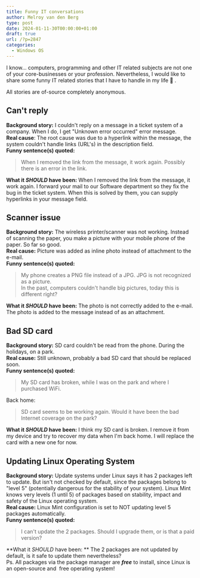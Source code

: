 ```yaml
---
title: Funny IT conversations
author: Melroy van den Berg
type: post
date: 2024-01-11-30T00:00:00+01:00
draft: true
url: /?p=2847
categories:
  - Windows OS
---
```


I know&#8230; computers, programming and other IT related subjects are not one of your core-businesses or your profession. Nevertheless, I would like to share some funny IT related stories that I have to handle in my life 🙂 .

All stories are of-source completely anonymous.

## Can't reply

**Background story:** I couldn't reply on a message in a ticket system of a company. When I do, I get "Unknown error occurred" error message.  
**Real cause**: The root cause was due to a hyperlink within the message, the system couldn't handle links (URL's) in the description field.  
**Funny sentence(s) quoted:**

> When I removed the link from the message, it work again. Possibly there is an error in the link.

**What it _SHOULD_ have been:** When I removed the link from the message, it work again. I forward your mail to our Software department so they fix the bug in the ticket system. When this is solved by them, you can supply hyperlinks in your message field.

## Scanner issue

**Background story:** The wireless printer/scanner was not working. Instead of scanning the paper, you make a picture with your mobile phone of the paper. So far so good.  
**Real cause:** Picture was added as inline photo instead of attachment to the e-mail.  
**Funny sentence(s) quoted:**

> My phone creates a PNG file instead of a JPG. JPG is not recognized as a picture.  
> In the past, computers couldn't handle big pictures, today this is different right?

**What it _SHOULD_ have been:** The photo is not correctly added to the e-mail. The photo is added to the message instead of as an attachment.

## Bad SD card

**Background story:** SD card couldn't be read from the phone. During the holidays, on a park.  
**Real cause:** Still unknown, probably a bad SD card that should be replaced soon.  
**Funny sentence(s) quoted:**

> My SD card has broken, while I was on the park and where I purchased WiFi.

Back home:

> SD card seems to be working again. Would it have been the bad Internet coverage on the park?

**What it _SHOULD_ have been:** I think my SD card is broken. I remove it from my device and try to recover my data when I'm back home. I will replace the card with a new one for now.

## Updating Linux Operating System

**Background story:** Update systems under Linux says it has 2 packages left to update. But isn't not checked by default, since the packages belong to "level 5" (potentially dangerous for the stability of your system). Linux Mint knows very levels (1 until 5) of packages based on stability, impact and safety of the Linux operating system.  
**Real cause:** Linux Mint configuration is set to NOT updating level 5 packages automatically.  
**Funny sentence(s) quoted:**

> I can't update the 2 packages. Should I upgrade them, or is that a paid version?

**What it _SHOULD_ have been: ** The 2 packages are not updated by default, is it safe to update them nevertheless?  
Ps. All packages via the package manager are **_free_** to install, since Linux is an open-source and  free operating system!
